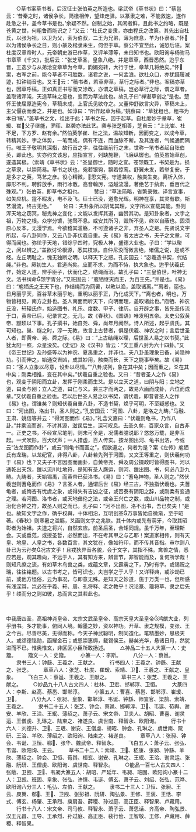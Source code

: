 <!-- { "loadSidebar": true } -->
　　○草书案草书者，后汉征士张伯英之所造也。梁武帝《草书状》曰：“蔡邕云：‘昔秦之时，诸侯争长，简檄相传，望烽走驿。以篆隶之难，不能救速，遂作赴急之书，盖今草书是也。’余疑不然。创制之始，其闲者鲜，且此书之约略，既是苍黄之世，何粗鲁而能识之？”又云：“杜氏之变隶，亦由程氏之改篆。其先出自杜氏，以张为祖，以卫为父，索为伯叔，二王为兄弟，薄为庶息，羊为仆隶者。”怀以为诸侯争长之日，则小篆及楷隶未生，何但于草。蔡公不宜至此，诚恐后诬。案杜度汉章帝时人，元帝朝史游已作草，又评羊薄等，未曰知书也。欧阳询与杨驸马书章草《千文》，批后云：“张芝草圣，皇象八绝。并是章草，西晋悉然。迨乎东晋，王逸少与从弟洽变章草为今草，韵媚宛转，大行于世，章草几将绝矣。”怀案，右军之前，能今草者不可胜数，诸君之说，一何孟浪。欲杜众口，亦犹蹑履减迹，扣钟销音也。又王云：“稿书者，若草非草，草行之际者。”非也。案稿亦草也，因草呼稿，正如真正书写而又涂改，亦谓之草稿，岂必草行之际，谓之草者。盖取诸浑沌，天造草昧之意也，变而为草法此也。故孔子曰“禅谌草创之”是也。楚怀王使屈原造宪令，草稿未成，上官氏见欲夺之。又董仲舒欲言灾异，草稿未上，主父偃窃而奏之，并是也。如淳曰：“所作起草为稿。”姚察曰：“草犹粗也，粗书为本曰‘稿’。”盖草书之文，祖出于此；草书之先，因于起草。自杜度妙于章草，崔瑗、崔父子继能，罗晖、赵袭亦法此艺。袭与张芝相善，芝自云：“上比崔、杜不足，下方罗、赵有余。”然伯英学崔、杜之法，温故知新，因而变之，以成今草，转精其妙。字之体势，一笔而成，偶有不连，而血脉不断。及其连者，气候通而隔行。唯王子敬明其深指，故行首之字，往往继前行之末，世称一笔书者起自张伯英，即此也。实亦约文该思，应指宣言，列缺施鞭，飞廉纵辔也。伯英虽始草创，遂造其极。（索靖《草书状》云：“圣皇御世，随时之宜。苍颉既工，书契是为。损之草隶，以崇简易。草书之状也，宛若银钩，飘若惊鸾。舒翼未发，若举复安。于是多才之英，笃艺之彦。役心精微，思文宪。守道兼权，触类生变。离析入体，靡形不判。聘辞放手，雨行冰散。高音翰厉，溢越流漫。著绝艺于纨素，垂百代之殊观。”）张伯英，即草书之祖也。
　　赞曰：“草法简略，省繁录微。译言宣事，如矢应机。霆不暇发，电不及飞。征士已没，道愈光辉。明神在享，其灵有歇。斯艺漫流，终古无绝。”
　　论曰：夫卦象所以阴骘其理，文字所以宣载其能。卦则浑天地之窃冥，秘鬼神之变化；文能以发挥其道，幽赞其功。是知卦象者，文字之祖，万物之根。众学分镳，驰骛不息。或安其所习，毁所不见，终以自蔽也。固须原心反本，无漫学焉。今欲稽其滥觞，不可遵诸子之非，弃圣人之是。先贤说文字所起，与八卦同作，又云八卦非伏羲自重。夫《易》者太古之书，夫子之文章，可得而闻也。弥纶乎天地，错综乎四时，究极人神，盛德大业也。子曰：“学以聚之，问以辨之。”盖欲讨论根源，悉其枝派。自仲尼没而微言绝，诸儒之说，是或不经。左丘明耻之，愧无独断之明，以释天下之惑。孔安国云：“宓羲造书契，代结绳。”非也。厥初生人，君道尚矣。应而不求，为而不恃，执大象也。迨乎伏羲氏作，始定人道，辨乎臣子，伏而化之，结绳而治。故孔子曰：“三皇伯世，叶神无文。洛书纠命颉字胥分。”又班固云：“庖牺继天而王，为百王先。”并是也。《易》曰：“庖牺氏之王天下也，作结绳而为网罟，以畋以渔，盖取诸离。”“离者，丽也。日月丽乎天，百谷草木丽乎地，重明以丽乎正，乃化成天下。”“离也者，明也，万物皆相见，南方之卦也。圣人南面而听天下，向明而理，盖取诸此也。”庖牺、神农氏没，轩辕氏作，始造图书、礼乐、度数、甲子、律历。自开辟之事，皆先圣传流于口，黄帝已后，纪录言之。无几，故《春秋》、《国语》唯发明五帝。太史公叙黄帝、颛顼以下事。孔子撰书，始自尧、舜，尚年月阙然。诗人所述，起乎虞氏，其可知也。巢、燧之时，淳一无教，故言上古昔者，俱是伏羲、神农之时；言后世圣人者，即黄帝、尧、舜之际。《易》曰：“上古结绳以理，后世圣人易之以书契。”此犹太阳一照，众星没矣。《史记》及《汉书》皆云：“文王重八封为六十四卦。”又《帝王世纪》及孙盛等以为神农、夏禹重之，并非也。夫八卦虽理象已备，尚隐神功。引而伸之，始通变吉凶，成其妙用，触类而长，天下之能事毕矣。故《易》曰：“圣人立象以尽意，设卦以尽情。”“八卦成列，象在其中矣；因而重之，爻在其中矣；刚柔相推，变在其中矣。”伏羲自重之验也。又曰：“昔者圣人之作《易》也，观变于阴阳而立卦，发挥于刚柔而生爻。是以立天之道，曰阴与阳；立地之道，曰柔与刚；立人之道，曰仁与义。兼三才而两之，故易六画而成卦，六位而成章。”又伏羲自重之验也。若以后世圣人易之以书契，谓伏羲，即昔者圣人之作《易》也，谓谁矣？则知伏羲自重八卦，不造书契，焕乎可明，不至疑惑也。又曰：“河出图，洛出书，圣人则之。”孔安国云：“河图、八卦，是洛之九畴。”马融、王肃、姚信等并云：“得河图而作《易》。”礼含文嘉曰：“伏羲则龟书，乃作八卦。”并乘流而逝，不讨其源，滋误后生，深可叹息。去圣久矣，百家众言，自古非一。正史之书，不经宣尼笔削，则未可全是，况儒者臆说耶？悠悠万载，是非互起。一犬吠形，百犬吠声；一人措虚，百人传实。按龙图出河、龟书出洛，今或云“法龙图而作卦”，或云“则龟书而画之”，假欲遵之，何者为是？案《左传》庖牺氏有龙瑞，以龙纪官，非得八卦，八卦若先列于河图，又文王等重之，则伏羲何功于《易》也？又夫子不言因图而画卦，自黄帝尧、舜及周公摄政时皆得图书，河以通乾出天包，雒以流川吐地符，是知有圣人膺运，则河、雒出图、书，何必八卦九畴。九畴者，天始锡禹，而黄帝已获洛书。《易》曰：“蓍龟神物，圣人则之。”然伏羲岂则蓍龟而作《易》？言圣人者，通谓后世《易》经三古，不独指伏羲也。夫蓍龟者，或悔吝有忧虞之象，或得失有吉凶之征，或否泰有阴阳之辞，或刚柔有变通之理。若河图、洛书者，或天地彝伦之法，或帝王兴亡之数，或山川品物之制，或治化合神之符，故圣人则之而已。孔子曰：“河不出图，洛不出书，吾已矣夫！”是也。故知文字之作，确乎权舆，十体相沿，互明创革万事皆始自微渐，至于昭著。《春秋》则寒暑之滥觞，爻画则文字之兆朕。其十体内或先有萌牙，今取其昭彰者为始祖。夫道之将兴，自然玄应。前圣后圣，合矩同规。虽千万年，至理斯会。天或垂范，或授圣哲，必然而出，不在考其甲之与乙耶！案道家相传，则有天皇、地皇、人皇之书，各数百言，其文犹在，像如符印，而不传其音指。审尔则八卦已为云孙矣况古文乎！且戎狄异音各貌，会于文字，其指不殊。禽兽之情，悉应若是，观其趣向，不远于人，其有知方来，辨音节，非智能而及，复何所学哉！则知凡庶之流，有如草木鸟兽之类，或蕴文章，又霹雳之下，乃时有字。或锡贶之瑞，往往铭题。以古书考之，皆可识也，夫岂学之于人乎！又详释典，或沙劫已前，或他方怪俗，云为事况，与即意无殊。是知天之妙道，施于万类一也，但所感有浅深耳，岂必在乎羲、轩、周、孔将释、老之教乎！况论篆、籀将草、隶之后先乎！缕而分之则如彼，总而言之其若此也。



　

中我唐四圣，高祖神尧皇帝、太宗文武圣皇帝、高宗天皇大圣皇帝鸿猷大业，列乎册书。多才能事，俯同人境。翰墨之妙，资以神功。开草、隶之规模，变张、王之今古。尽善尽美，无得而称。今天子神武聪明，制同造化。笔精墨妙，思极天人。或颂德铭勋，函耀金石；或恩崇惠缛，载锡侯王。赫矣光华，悬诸日月，然犹进而不已。惟奥惟玄，非区区小臣所敢扬述。
　　△神品二十五人大篆一人：史籀。
　　籀文一人：史籀。
　　小篆一人：李斯。
　　八分一人：蔡邕。
　　隶书三人：钟繇、王羲之、王献之。
　　行书四人：王羲之、钟繇、王献之、张芝。
　　章草八人：张芝、杜度、崔瑗、索靖、卫、王羲之、王献之、皇象。
　　飞白三人：蔡邕、王羲之、王献之。
　　草书三人：张芝、王羲之、王献之。
　　○妙品九十八人古文四人：杜林、卫宏、邯郸淳、卫恒。
　　大篆四人：李斯、赵高、蔡邕、邯郸淳。
　　小篆五人：曹喜、蔡邕、邯郸淳、崔瑗、卫。
　　八分九人：张昶、皇象、邯郸淳、韦诞、钟繇、师宜官、梁鹄、索靖、王羲之。
　　隶书二十五人：张芝、钟会、蔡邕、邯郸淳、卫、韦诞、荀舆、谢安、羊欣、王洽、王珉、薄绍之、萧子云、宋文帝、卫夫人、胡昭、曹喜、谢灵运、王僧虔、孔琳之、陆柬之、褚遂良、虞世南、释智永、欧阳询。
　　行书十六人：刘德升、卫、王珉、谢安、王僧虔、胡昭、钟会、孔琳之、虞世南、阮研、王洽、羊欣、薄绍之、欧阳询、陆柬之、褚遂良。
　　章草八人：张昶、钟会、韦诞、卫恒、郗、张华、魏武帝、释智永。
　　飞白五人：萧子云、张弘、韦诞、欧阳询、王云。
　　草书二十二人：索靖、卫、嵇康、张昶、钟繇、羊欣、薄绍之、钟会、卫恒、荀舆、桓玄、谢安、孔琳之、王珉、王洽、谢灵运、张融、阮研、王僧虔、欧阳询、虞世南、释智永。
　　○能品一百七人古文四人：张敞、卫觊、卫、韦昶大篆五人：胡昭、严延年、韦昶、班固、欧阳询小篆十二人：卫觊、班固、皇象、张弘、许慎、韦诞、傅玄、萧子云、刘绍、张弘、范晔、欧阳询八分三人：毛弘、左伯、王献之。
　　隶书二十三人：卫恒、张昶、王云、庾翼、郗、王、卫觊、张彭祖、阮研、陶弘景、王修、王褒、王恬、李式、傅玄、杨肇、王承烈、庾肩吾、薛稷、孙过庭、高正臣、释智果、卢藏用。
　　行书十八人：宋文帝、司马攸、释智永、萧子云、萧思话、齐高帝、陶弘景、汉王元昌、王导、王承烈、孙过庭、高正臣、裴行俭、王智敬、王修、卢藏用、薛稷、释智果。

